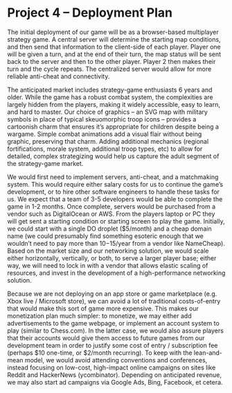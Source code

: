 # Project 4 – Deployment Plan

The initial deployment of our game will be as a browser-based multiplayer strategy game. A central server will determine the starting map conditions, and then send that information to the client-side of each player. Player one will be given a turn, and at the end of their turn, the map status will be sent back to the server and then to the other player. Player 2 then makes their turn and the cycle repeats. The centralized server would allow for more reliable anti-cheat and connectivity.

The anticipated market includes strategy-game enthusiasts 6 years and older. While the game has a robust combat system, the complexities are largely hidden from the players, making it widely accessible, easy to learn, and hard to master. Our choice of graphics – an SVG map with military symbols in place of typical skeuomorphic troop icons – provides a cartoonish charm that ensures it’s appropriate for children despite being a wargame. Simple combat animations add a visual flair without being graphic, preserving that charm. Adding additional mechanics (regional fortifications, morale system, additional troop types, etc) to allow for detailed, complex strategizing would help us capture the adult segment of the strategy-game market.

We would first need to implement servers, anti-cheat, and a matchmaking system. This would require either salary costs for us to continue the game’s development, or to hire other software engineers to handle these tasks for us. We expect that a team of 3-5 developers would be able to complete the game in 1-2 months. Once complete, servers would be purchased from a vendor such as DigitalOcean or AWS. From the players laptop or PC they will get sent a starting condition or starting screen to play the game. Initially, we could start with a single DO droplet ($5/month) and a cheap domain name (we could presumably find something esoteric enough that we wouldn’t need to pay more than $10-$15/year from a vendor like NameCheap). Based on the market size and our networking solution, we would scale either horizontally, vertically, or both, to serve a larger player base; either way, we will need to lock in with a vendor that allows elastic scaling of resources, and invest in the development of a high-performance networking solution. 

Because we are not deploying on an app store or game marketplace (e.g. Xbox live / Microsoft store), we can avoid a lot of traditional costs-of-entry that would make this sort of game more expensive. This makes our monetization plan much simpler: to monetize, we may either add advertisements to the game webpage, or implement an account system to play (similar to Chess.com). In the latter case, we would also assure players that their accounts would give them access to future games from our development team in order to justify some cost of entry / subscription fee (perhaps $10 one-time, or $2/month recurring). To keep with the lean-and-mean model, we would avoid attending conventions and conferences, instead focusing on low-cost, high-impact online campaigns on sites like Reddit and HackerNews (ycombinator). Depending on anticipated revenue, we may also start ad campaigns via Google Ads, Bing, Facebook, et cetera. 


